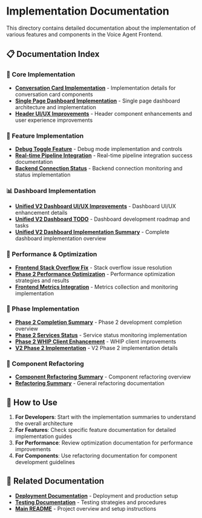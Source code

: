 # Implementation Documentation

This directory contains detailed documentation about the implementation of various features and components in the Voice Agent Frontend.

## 📋 Documentation Index

### 🎯 Core Implementation
- **[Conversation Card Implementation](./CONVERSATION_CARD_IMPLEMENTATION.md)** - Implementation details for conversation card components
- **[Single Page Dashboard Implementation](./SINGLE_PAGE_DASHBOARD_IMPLEMENTATION.md)** - Single page dashboard architecture and implementation
- **[Header UI/UX Improvements](./HEADER_UI_UX_IMPROVEMENTS.md)** - Header component enhancements and user experience improvements

### 🔧 Feature Implementation
- **[Debug Toggle Feature](./DEBUG_TOGGLE_FEATURE.md)** - Debug mode implementation and controls
- **[Real-time Pipeline Integration](./REAL_TIME_PIPELINE_INTEGRATION_SUCCESS.md)** - Real-time pipeline integration success documentation
- **[Backend Connection Status](./BACKEND_CONNECTION_STATUS.md)** - Backend connection monitoring and status implementation

### 📊 Dashboard Implementation
- **[Unified V2 Dashboard UI/UX Improvements](./UNIFIED_V2_DASHBOARD_UI_UX_IMPROVEMENTS.md)** - Dashboard UI/UX enhancement details
- **[Unified V2 Dashboard TODO](./UNIFIED_V2_DASHBOARD_TODO.md)** - Dashboard development roadmap and tasks
- **[Unified V2 Dashboard Implementation Summary](./UNIFIED_V2_DASHBOARD_IMPLEMENTATION_SUMMARY.md)** - Complete dashboard implementation overview

### 🚀 Performance & Optimization
- **[Frontend Stack Overflow Fix](./FRONTEND_STACK_OVERFLOW_FIX.md)** - Stack overflow issue resolution
- **[Phase 2 Performance Optimization](./PHASE2_PERFORMANCE_OPTIMIZATION.md)** - Performance optimization strategies and results
- **[Frontend Metrics Integration](./FRONTEND_METRICS_INTEGRATION.md)** - Metrics collection and monitoring implementation

### 🔄 Phase Implementation
- **[Phase 2 Completion Summary](./PHASE2_COMPLETION_SUMMARY.md)** - Phase 2 development completion overview
- **[Phase 2 Services Status](./PHASE2_SERVICES_STATUS.md)** - Service status monitoring implementation
- **[Phase 2 WHIP Client Enhancement](./PHASE2_WHIP_CLIENT_ENHANCEMENT.md)** - WHIP client improvements
- **[V2 Phase 2 Implementation](./V2_PHASE2_IMPLEMENTATION.md)** - V2 Phase 2 implementation details

### 🧩 Component Refactoring
- **[Component Refactoring Summary](./COMPONENT_REFACTORING_SUMMARY.md)** - Component refactoring overview
- **[Refactoring Summary](./REFACTORING_SUMMARY.md)** - General refactoring documentation

## 📖 How to Use

1. **For Developers**: Start with the implementation summaries to understand the overall architecture
2. **For Features**: Check specific feature documentation for detailed implementation guides
3. **For Performance**: Review optimization documentation for performance improvements
4. **For Components**: Use refactoring documentation for component development guidelines

## 🔗 Related Documentation

- **[Deployment Documentation](../deployment/)** - Deployment and production setup
- **[Testing Documentation](../testing/)** - Testing strategies and procedures
- **[Main README](../../README.md)** - Project overview and setup instructions 